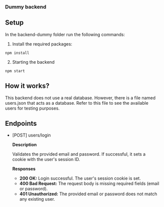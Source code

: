 ### Dummy backend

## Setup

In the backend-dummy folder run the following commands:

1. Install the required packages:

```shell
npm install
```

2. Starting the backend

```shell
npm start
```

## How it works?

This backend does not use a real database. However, there is a file named users.json that acts as a database. Refer to this file to see the available users for testing purposes.

## Endpoints

- [POST] users/login

  **Description**

  Validates the provided email and password. If successful, it sets a cookie with the user's session ID.

  **Responses**

  - **200 OK:** Login successful. The user's session cookie is set.
  - **400 Bad Request:** The request body is missing required fields (email or password).
  - **401 Unauthorized:** The provided email or password does not match any existing user.
